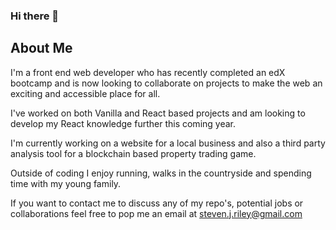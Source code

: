 ### Hi there 👋

## About Me

I'm a front end web developer who has recently completed an edX bootcamp and is now looking to collaborate on projects to make the web an exciting and accessible place for all.

I've worked on both Vanilla and React based projects and am looking to develop my React knowledge further this coming year.

I'm currently working on a website for a local business and also a third party analysis tool for a blockchain based property trading game.

Outside of coding I enjoy running, walks in the countryside and spending time with my young family.

If you want to contact me to discuss any of my repo's, potential jobs or collaborations feel free to pop me an email at [steven.j.riley@gmail.com](mailto:steven.j.riley@gmail.com)
